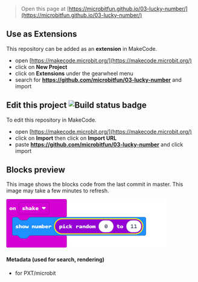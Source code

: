 
> Open this page at [https://microbitfun.github.io/03-lucky-number/](https://microbitfun.github.io/03-lucky-number/)

## Use as Extensions

This repository can be added as an **extension** in MakeCode.

* open [https://makecode.microbit.org/](https://makecode.microbit.org/)
* click on **New Project**
* click on **Extensions** under the gearwheel menu
* search for **https://github.com/microbitfun/03-lucky-number** and import

## Edit this project ![Build status badge](https://github.com/microbitfun/03-lucky-number/workflows/MakeCode/badge.svg)

To edit this repository in MakeCode.

* open [https://makecode.microbit.org/](https://makecode.microbit.org/)
* click on **Import** then click on **Import URL**
* paste **https://github.com/microbitfun/03-lucky-number** and click import

## Blocks preview

This image shows the blocks code from the last commit in master.
This image may take a few minutes to refresh.

![A rendered view of the blocks](https://github.com/microbitfun/03-lucky-number/raw/master/.github/makecode/blocks.png)

#### Metadata (used for search, rendering)

* for PXT/microbit
<script src="https://makecode.com/gh-pages-embed.js"></script><script>makeCodeRender("{{ site.makecode.home_url }}", "{{ site.github.owner_name }}/{{ site.github.repository_name }}");</script>
